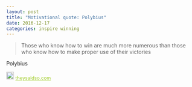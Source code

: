 ```yaml
---
layout: post
title: "Motivational quote: Polybius"
date: 2016-12-17
categories: inspire winning
---
```

> Those who know how to win are much more numerous than those who know how to make proper use of their victories

Polybius

<span style="z-index:50;font-size:0.9em;"><img src="https://theysaidso.com/branding/theysaidso.png" height="20" width="20" alt="theysaidso.com"/><a href="https://theysaidso.com" title="Powered by quotes from theysaidso.com" style="color: #9fcc25; margin-left: 4px; vertical-align: middle;">theysaidso.com</a></span>
